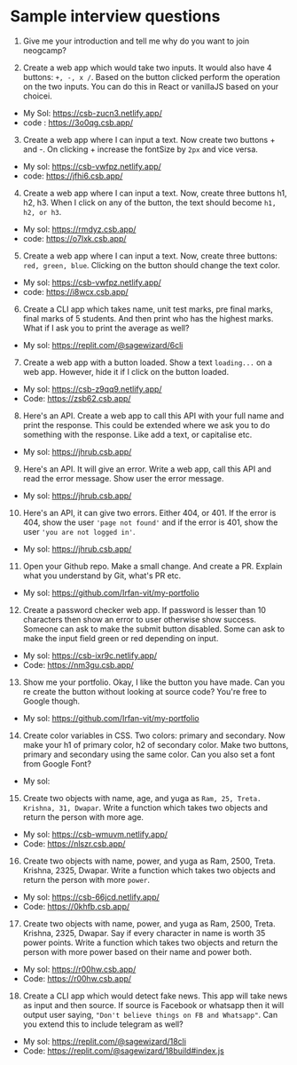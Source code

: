 # Sample interview questions
 
1. Give me your introduction and tell me why do you want to join neogcamp? 

2. Create a web app which would take two inputs. It would also have 4 buttons: `+, -, x /`. Based on the button clicked perform the operation on the two inputs. You can do this in React or vanillaJS based on your choicei.
- My Sol:  https://csb-zucn3.netlify.app/
- code : https://3o0qg.csb.app/

3. Create a web app where I can input a text. Now create two buttons + and -. On clicking + increase the fontSize by `2px` and vice versa.
- My sol:  https://csb-vwfpz.netlify.app/
- code: https://jfhi6.csb.app/

4. Create a web app where I can input a text. Now, create three buttons h1, h2, h3. When I click on any of the button, the text should become `h1, h2, or h3`.
- My sol:  https://rmdyz.csb.app/
- code: https://o7lxk.csb.app/

5. Create a web app where I can input a text. Now, create three buttons: `red, green, blue`. Clicking on the button should change the text color.
- My sol:  https://csb-vwfpz.netlify.app/
- code: https://i8wcx.csb.app/

6. Create a CLI app which takes name, unit test marks, pre final marks, final marks of 5 students. And then print who has the highest marks. What if I ask you to print the average as well?
- My sol:  https://replit.com/@sagewizard/6cli

7. Create a web app with a button loaded. Show a text `loading...` on a web app. However, hide it if I click on the button loaded.
- My sol:  https://csb-z9qq9.netlify.app/
- Code: https://zsb62.csb.app/

8. Here's an API. Create a web app to call this API with your full name and print the response. This could be extended where we ask you to do something with the response. Like add a text, or capitalise etc.
- My sol:  https://jhrub.csb.app/

9. Here's an API. It will give an error. Write a web app, call this API and read the error message. Show user the error message.
- My sol:  https://jhrub.csb.app/

10. Here's an API, it can give two errors. Either 404, or 401. If the error is 404, show the user `'page not found'` and if the error is 401, show the user `'you are not logged in'`.
- My sol:  https://jhrub.csb.app/

11. Open your Github repo. Make a small change. And create a PR. Explain what you understand by Git, what's PR etc.
- My sol:  https://github.com/Irfan-vit/my-portfolio

12. Create a password checker web app. If password is lesser than 10 characters then show an error to user otherwise show success. 
Someone can ask to make the submit button disabled. Some can ask to make the input field green or red depending on input.
- My sol:  https://csb-ixr9c.netlify.app/
- Code: https://nm3gu.csb.app/

13. Show me your portfolio. Okay, I like the button you have made. Can you re create the button without looking at source code? You're free to Google though. 
- My sol:  https://github.com/Irfan-vit/my-portfolio

14. Create color variables in CSS. Two colors: primary and secondary. Now make your h1 of primary color, h2 of secondary color. Make two buttons, primary and secondary using the same color. Can you also set a font from Google Font?
- My sol:  

15. Create two objects with name, age, and yuga as `Ram, 25, Treta. Krishna, 31, Dwapar`. 
Write a function which takes two objects and return the person with more age.
- My sol:  https://csb-wmuvm.netlify.app/
- Code: https://nlszr.csb.app/

16. Create two objects with name, power, and yuga as Ram, 2500, Treta. Krishna, 2325, Dwapar. Write a function which takes two objects and return the person with more `power`. 
- My sol:  https://csb-66jcd.netlify.app/
- Code: https://0khfb.csb.app/

17. Create two objects with name, power, and yuga as Ram, 2500, Treta. Krishna, 2325, Dwapar. 
Say if every character in name is worth 35 power points.
Write a function which takes two objects and return the person with more power based on their name and power both.
- My sol: https://r00hw.csb.app/
- Code: https://r00hw.csb.app/

18. Create a CLI app which would detect fake news. This app will take news as input and then source. If source is Facebook or whatsapp then it will output user saying, `"Don't believe things on FB and Whatsapp"`. Can you extend this to include telegram as well?
- My sol:  https://replit.com/@sagewizard/18cli
- Code: https://replit.com/@sagewizard/18build#index.js 
